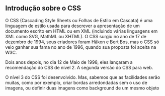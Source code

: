 ## Introdução sobre o CSS

O CSS (Cascading Style Sheets ou Folhas de Estilo em Cascata) é uma linguagem de estilo usada para descrever a apresentação de um documento escrito em HTML ou em XML (incluindo várias linguagens em XML como SVG, MathML ou XHTML). O CSS surgiu no ano de 17 de dezembro de 1994, seus criadores foram Håkon e Bert Bos, mas o CSS só veio ganhar sua fama no ano de 1996, quando sua proposta foi aceita na W3C. 

Dois anos depois, no dia 12 de Maio de 1998, eles lançaram a recomendação do CSS de nível 2. A segunda versão do CSS para web. 

O nível 3 do CSS foi desenvolvido. Mas, sabemos que as facilidades serão muitas, como por exemplo, criar bordas arredondadas sem o uso de imagens, ou definir duas imagens como background de um mesmo objeto